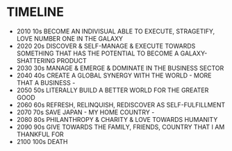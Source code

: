# TIMELINE

- 2010 10s
  BECOME AN INDIVISUAL ABLE TO EXECUTE, STRAGETIFY, LOVE NUMBER ONE IN THE GALAXY
- 2020 20s
  DISCOVER & SELF-MANAGE & EXECUTE TOWARDS SOMETHING THAT HAS THE POTENTIAL TO BECOME A GALAXY-SHATTERING PRODUCT
- 2030 30s
  MANAGE & EMERGE & DOMINATE IN THE BUSINESS SECTOR
- 2040 40s
  CREATE A GLOBAL SYNERGY WITH THE WORLD - MORE THAT A BUSINESS -
- 2050 50s
  LITERALLY BUILD A BETTER WORLD FOR THE GREATER GOOD
- 2060 60s
  REFRESH, RELINQUISH, REDISCOVER AS SELF-FULFILLMENT
- 2070 70s
  SAVE JAPAN - MY HOME COUNTRY -
- 2080 80s
  PHILANTHROPY & CHARITY & LOVE TOWARDS HUMANITY
- 2090 90s
  GIVE TOWARDS THE FAMILY, FRIENDS, COUNTRY THAT I AM THANKFUL FOR
- 2100 100s
  DEATH
